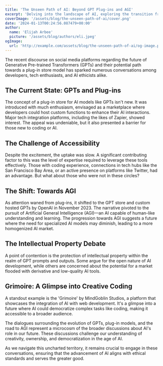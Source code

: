 ```yaml
---
title: 'The Unseen Path of AI: Beyond GPT Plug-ins and AGI'
excerpt: 'Delving into the landscape of AI, exploring the transition from GPT plug-ins to the pursuit of AGI.'
coverImage: '/assets/blog/the-unseen-path-of-ai/cover.png'
date: '2024-01-13T00:24:56.087479+00:00'
author:
  name: 'Elijah Arbee'
  picture: '/assets/blog/authors/eli.jpeg'
ogImage:
  url: 'http://example.com/assets/blog/the-unseen-path-of-ai/og-image.png'
---
```


The recent discourse on social media platforms regarding the future of Generative Pre-trained Transformers (GPTs) and their potential path towards a plug-in store model has sparked numerous conversations among developers, tech enthusiasts, and AI ethicists alike.

## The Current State: GPTs and Plug-ins

The concept of a plug-in store for AI models like GPTs isn't new. It was introduced with much enthusiasm, envisaged as a marketplace where developers could host custom functions to enhance their AI interactions. Major tech integration platforms, including the likes of Zapier, showed interest. The appeal was undeniable, but it also presented a barrier for those new to coding or AI.

## The Challenge of Accessibility

Despite the excitement, the uptake was slow. A significant contributing factor to this was the level of expertise required to leverage these tools effectively. Those with coding experience, connections in tech hubs like the San Francisco Bay Area, or an active presence on platforms like Twitter, had an advantage. But what about those who were not in these circles?

## The Shift: Towards AGI

As attention waned from plug-ins, it shifted to the GPT store and custom hosted GPTs by OpenAI in November 2023. The narrative pivoted to the pursuit of Artificial General Intelligence (AGI)—an AI capable of human-like understanding and learning. The progression towards AGI suggests a future where the need for specialized AI models may diminish, leading to a more homogenized AI market.

## The Intellectual Property Debate

A point of contention is the protection of intellectual property within the realm of GPT prompts and outputs. Some argue for the open nature of AI development, while others are concerned about the potential for a market flooded with derivative and low-quality AI tools.

## Grimoire: A Glimpse into Creative Coding

A standout example is the 'Grimoire' by MindGoblin Studios, a platform that showcases the integration of AI with web development. It's a glimpse into a future where AI could democratize complex tasks like coding, making it accessible to a broader audience.

The dialogues surrounding the evolution of GPTs, plug-in models, and the road to AGI represent a microcosm of the broader discussions about AI's role in our future. These discussions challenge our understanding of creativity, ownership, and democratization in the age of AI.

As we navigate this uncharted territory, it remains crucial to engage in these conversations, ensuring that the advancement of AI aligns with ethical standards and serves the greater good.

